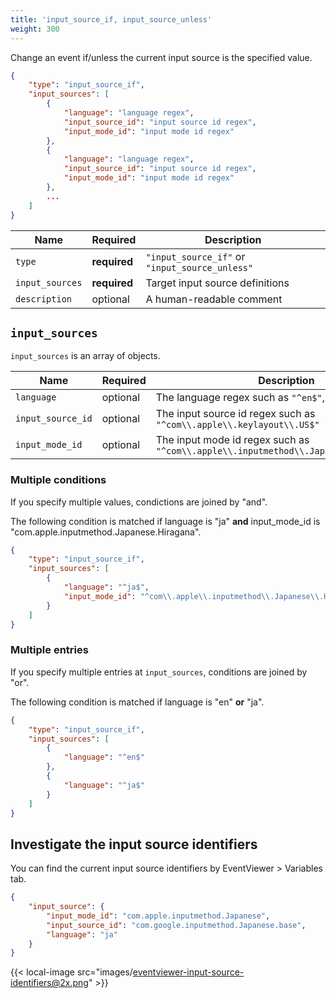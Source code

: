 ```yaml
---
title: 'input_source_if, input_source_unless'
weight: 300
---
```


Change an event if/unless the current input source is the specified value.

```json
{
    "type": "input_source_if",
    "input_sources": [
        {
            "language": "language regex",
            "input_source_id": "input source id regex",
            "input_mode_id": "input mode id regex"
        },
        {
            "language": "language regex",
            "input_source_id": "input source id regex",
            "input_mode_id": "input mode id regex"
        },
        ...
    ]
}
```

| Name            | Required     | Description                                    |
| --------------- | ------------ | ---------------------------------------------- |
| `type`          | **required** | `"input_source_if"` or `"input_source_unless"` |
| `input_sources` | **required** | Target input source definitions                |
| `description`   | optional     | A human-readable comment                       |

## `input_sources`

`input_sources` is an array of objects.

| Name              | Required | Description                                                                           |
| ----------------- | -------- | ------------------------------------------------------------------------------------- |
| `language`        | optional | The language regex such as `"^en$"`, `"^ja$"`                                         |
| `input_source_id` | optional | The input source id regex such as `"^com\\.apple\\.keylayout\\.US$"`                  |
| `input_mode_id`   | optional | The input mode id regex such as `"^com\\.apple\\.inputmethod\\.Japanese\\.Hiragana$"` |

### Multiple conditions

If you specify multiple values, condictions are joined by "and".

The following condition is matched if language is "ja" **and** input_mode_id is "com.apple.inputmethod.Japanese.Hiragana".

```json
{
    "type": "input_source_if",
    "input_sources": [
        {
            "language": "^ja$",
            "input_mode_id": "^com\\.apple\\.inputmethod\\.Japanese\\.Hiragana$"
        }
    ]
}
```

### Multiple entries

If you specify multiple entries at `input_sources`, conditions are joined by "or".

The following condition is matched if language is "en" **or** "ja".

```json
{
    "type": "input_source_if",
    "input_sources": [
        {
            "language": "^en$"
        },
        {
            "language": "^ja$"
        }
    ]
}
```

## Investigate the input source identifiers

You can find the current input source identifiers by EventViewer > Variables tab.

```json
{
    "input_source": {
        "input_mode_id": "com.apple.inputmethod.Japanese",
        "input_source_id": "com.google.inputmethod.Japanese.base",
        "language": "ja"
    }
}
```

{{< local-image src="images/eventviewer-input-source-identifiers@2x.png" >}}
